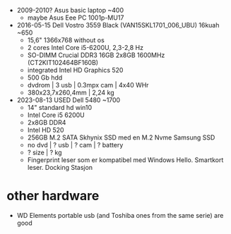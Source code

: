 * 2009-2010? Asus basic laptop ~400
  * maybe Asus Eee PC 1001p-MU17
* 2016-05-15 Dell Vostro 3559 Black (VAN15SKL1701_006_UBU) 16kuah ~650
  * 15,6" 1366x768 without os
  * 2 cores Intel Core i5-6200U, 2,3-2,8 Hz
  * SO-DIMM Crucial DDR3 16GB 2x8GB 1600MHz (CT2KIT102464BF160B)
  * integrated Intel HD Graphics 520
  * 500 Gb hdd
  * dvdrom | 3 usb | 0.3mpx cam | 4x40 WHr
  * 380x23,7x260,4mm | 2,24 kg
* 2023-08-13 USED Dell 5480 ~1700
  * 14" standard hd win10
  * Intel Core i5 6200U
  * 2x8GB DDR4
  * Intel HD 520
  * 256GB M.2 SATA Skhynix SSD med en M.2 Nvme Samsung SSD
  * no dvd | ? usb | ? cam | ? battery
  * ? size | ? kg
  * Fingerprint leser som er kompatibel med Windows Hello. Smartkort leser. Docking Stasjon

# other hardware
* WD Elements portable usb (and Toshiba ones from the same serie) are good
